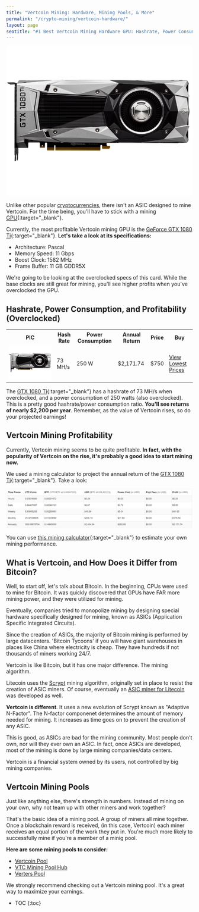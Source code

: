 ```yaml
---
title: "Vertcoin Mining: Hardware, Mining Pools, & More"
permalink: "/crypto-mining/vertcoin-hardware/"
layout: page
seotitle: "#1 Best Vertcoin Mining Hardware GPU: Hashrate, Power Consumption, & More (2017)" 
---
```

<a target="_blank" href="http://rover.ebay.com/rover/1/711-53200-19255-0/1?icep_ff3=9&pub=5575177097&toolid=10001&campid=5338234948&customid=&icep_uq=gtx+1080+ti&icep_sellerId=&icep_ex_kw=&icep_sortBy=12&icep_catId=&icep_minPrice=&icep_maxPrice=&ipn=psmain&icep_vectorid=229466&kwid=902099&mtid=824&kw=lg"><img class="img-middle" src="/img/cryptocurrency/gpu/gtx-1080ti.png" /></a>
 
Unlike other popular [cryptocurrencies](/crypto-mining/), there isn't an ASIC designed to mine Vertcoin. For the time being, you'll have to stick with a mining [GPU](https://en.bitcoin.it/wiki/Mining){:target="_blank"}. 

Currently, the most profitable Vertcoin mining GPU is the [GeForce GTX 1080 Ti](http://rover.ebay.com/rover/1/711-53200-19255-0/1?icep_ff3=9&pub=5575177097&toolid=10001&campid=5338234948&customid=&icep_uq=gtx+1080+ti&icep_sellerId=&icep_ex_kw=&icep_sortBy=12&icep_catId=&icep_minPrice=&icep_maxPrice=&ipn=psmain&icep_vectorid=229466&kwid=902099&mtid=824&kw=lg){:target="_blank"}. **Let's take a look at its specifications:**

* Architecture: Pascal
* Memory Speed: 11 Gbps
* Boost Clock: 1582 MHz
* Frame Buffer: 11 GB GDDR5X

We're going to be looking at the overclocked specs of this card. While the base clocks are still great for mining, you'll see higher profits when you've overclocked the GPU.

## Hashrate, Power Consumption, and Profitability (Overclocked)

<table class="basic-table" align="center">
	<tr>
		<th>PIC</th>
		<th>Hash Rate</th>
		<th>Power Consumption</th>
		<th>Annual Return</th>
		<th>Price</th>
		<th>Buy</th>
	</tr>
	<tr>
		<td><a target="_blank" href="http://rover.ebay.com/rover/1/711-53200-19255-0/1?icep_ff3=9&pub=5575177097&toolid=10001&campid=5338234948&customid=&icephttp://rover.ebay.com/rover/1/711-53200-19255-0/1?icep_ff3=9&pub=5575177097&toolid=10001&campid=5338234948&customid=&icep_uq=gtx+1080+ti&icep_sellerId=&icep_ex_kw=&icep_sortBy=12&icep_catId=&icep_minPrice=&icep_maxPrice=&ipn=psmain&icep_vectorid=229466&kwid=902099&mtid=824&kw=lg_uq=gtx+1080+ti&icep_sellerId=&icep_ex_kw=&icep_sortBy=12&icep_catId=&icep_minPrice=&icep_maxPrice=&ipn=psmain&icep_vectorid=229466&kwid=902099&mtid=824&kw=lg"><img class="table-image" src="/img/cryptocurrency/gpu/gtx-1080ti.png" /></a></td>
		<td>73 MH/s</td>
		<td>250 W</td>
		<td>$2,171.74</td>
		<td>$750</td>
		<td><a target="_blank" class="big-button" href="http://rover.ebay.com/rover/1/711-53200-19255-0/1?icep_ff3=9&pub=5575177097&toolid=10001&campid=5338234948&customid=&icep_uq=gtx+1080+ti&icep_sellerId=&icep_ex_kw=&icep_sortBy=12&icep_catId=&icep_minPrice=&icep_maxPrice=&ipn=psmain&icep_vectorid=229466&kwid=902099&mtid=824&kw=lg">View Lowest Prices</a></td>
	</tr>
</table>

The [GTX 1080 Ti](http://rover.ebay.com/rover/1/711-53200-19255-0/1?icep_ff3=9&pub=5575177097&toolid=10001&campid=5338234948&customid=&icep_uq=gtx+1080+ti&icep_sellerId=&icep_ex_kw=&icep_sortBy=12&icep_catId=&icep_minPrice=&icep_maxPrice=&ipn=psmain&icep_vectorid=229466&kwid=902099&mtid=824&kw=lg){:target="_blank"} has a hashrate of 73 MH/s when overclocked, and a power consumption of 250 watts (also overclocked). This is a pretty good hashrate/power consumption ratio. **You'll see returns of nearly $2,200 per year**. Remember, as the value of Vertcoin rises, so do your projected earnings! 

## Vertcoin Mining Profitability 

Currently, Vertcoin mining seems to be quite profitable. **In fact, with the popularity of Vertcoin on the rise, it's probably a good idea to start mining now.**

We used a mining calculator to project the annual return of the [GTX 1080 Ti](http://rover.ebay.com/rover/1/711-53200-19255-0/1?icep_ff3=9&pub=5575177097&toolid=10001&campid=5338234948&customid=&icep_uq=gtx+1080+ti&icep_sellerId=&icep_ex_kw=&icep_sortBy=12&icep_catId=&icep_minPrice=&icep_maxPrice=&ipn=psmain&icep_vectorid=229466&kwid=902099&mtid=824&kw=lg){:target="_blank"}. Take a look: 

<a target="_blank" href="https://www.coinwarz.com/calculators/vertcoin-mining-calculator/?h=73.00&p=250.00&pc=0.12&pf=0.00&d=43494.43785064&r=25.00000000&er=0.00047535&btcer=16623.72000000&hc=0.00"><img src="/img/cryptocurrency/vertcoin-profit.png" /></a>

You can use [this mining calculator](https://www.coinwarz.com/calculators/vertcoin-mining-calculator/?h=73.00&p=250.00&pc=0.12&pf=0.00&d=43494.43785064&r=25.00000000&er=0.00047535&btcer=16623.72000000&hc=0.00){:target="_blank"} to estimate your own mining performance. 

## What is Vertcoin, and How Does it Differ from Bitcoin? 

Well, to start off, let's talk about Bitcoin. In the beginning, CPUs were used to mine for Bitcoin. It was quickly discovered that GPUs have FAR more mining power, and they were utilized for mining. 

Eventually, companies tried to monopolize mining by designing special hardware specifically designed for mining, known as ASICs (Application Specific Integrated Circuits). 

Since the creation of ASICs, the majority of Bitcoin mining is performed by large datacenters. 'Bitcoin Tycoons' if you will have giant warehouses in places like China where electricity is cheap. They have hundreds if not thousands of miners working 24/7. 

Vertcoin is like Bitcoin, but it has one major difference. The mining algorithm. 

Litecoin uses the [Scrypt](/crypto-mining/scrypt-hardware/) mining algorithm, originally set in place to resist the creation of ASIC miners. Of course, eventually an [ASIC miner for Litecoin](/crypto-mining/litecoin-hardware/) was developed as well. 

**Vertcoin is different**. It uses a new evolution of Scrypt known as "Adaptive N-Factor". The N-factor componenet determines the amount of memory needed for mining. It increases as time goes on to prevent the creation of any ASIC. 

This is good, as ASICs are bad for the mining community. Most people don't own, nor will they ever own an ASIC. In fact, once ASICs are developed, most of the mining is done by large mining companies/data centers. 

Vertcoin is a financial system owned by its users, not controlled by big mining companies. 

## Vertcoin Mining Pools 

Just like anything else, there's strength in numbers. Instead of mining on your own, why not team up with other miners and work together?

That's the basic idea of a mining pool. A group of miners all mine together. Once a blockchain reward is received, (in this case, Vertcoin) each miner receives an equal portion of the work they put in. You're much more likely to successfully mine if you're a member of a minig pool. 

**Here are some mining pools to consider:** 

* [Vertcoin Pool](https://poolmining.org/pool/vtc)
* [VTC Mining Pool Hub](https://vertcoin.miningpoolhub.com/)
* [Verters Pool](https://pool.verters.com/)

We strongly recommend checking out a Vertcoin mining pool. It's a great way to maximize your earnings.

* TOC
{:toc}
